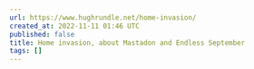 ```yaml
---
url: https://www.hughrundle.net/home-invasion/
created_at: 2022-11-11 01:46 UTC
published: false
title: Home invasion, about Mastadon and Endless September
tags: []
---
```



